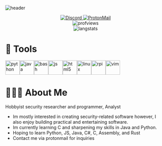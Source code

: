 ![header](https://capsule-render.vercel.app/api?animation=fadeIn&type=waving&color=0:000000,100:64005e&height=200&section=header&text=Hansoho.git&fontSize=80&fontColor=ffffff)
<div align="center">
<a href="https://discord.com/users/hansoho" target="_blank">
  <img src="https://img.shields.io/badge/Discord-%235865F2.svg?style=for-the-badge&logo=discord&logoColor=white" alt="Discord">
</a>
<a href="mailto:hansoho@proton.me">
  <img src="https://img.shields.io/badge/ProtonMail-8B89CC?style=for-the-badge&logo=protonmail&logoColor=white" alt="ProtonMail">
</a>
</div>
<div align="center">
<a>
  <img src="https://komarev.com/ghpvc/?username=hansoh0&style=flat-square&color=blue" alt="profviews"/>
</a>
</div>
<div align="center">
<a>
  <img src="https://github-readme-stats.vercel.app/api/top-langs/?username=hansoh0&size_weight=0.5&count_weight=0.5&theme=vision-friendly-dark" alt="langstats">
</a>
</div>

# 🧰 Tools
<img src="https://cdn.jsdelivr.net/gh/devicons/devicon@latest/icons/python/python-plain.svg" alt="python" width="45" height="45"/><img src="https://cdn.jsdelivr.net/gh/devicons/devicon@latest/icons/java/java-original.svg" alt="java" width="45" height="45"/><img src="https://cdn.jsdelivr.net/gh/devicons/devicon@latest/icons/bash/bash-original.svg" alt="bash" width="45" height="45"/><img src="https://cdn.jsdelivr.net/gh/devicons/devicon@latest/icons/javascript/javascript-plain.svg" alt="js" width="45" height="45"/><img src="https://cdn.jsdelivr.net/gh/devicons/devicon@latest/icons/html5/html5-plain.svg" alt="html5" width="45" height="45"/><img src="https://cdn.jsdelivr.net/gh/devicons/devicon@latest/icons/linux/linux-original.svg" alt="linux" width="45" height="45"/><img src="https://cdn.jsdelivr.net/gh/devicons/devicon@latest/icons/raspberrypi/raspberrypi-plain.svg" alt="rpi" width="45" height="45"/><img src="https://cdn.jsdelivr.net/gh/devicons/devicon@latest/icons/vim/vim-original.svg" alt="vim" width="45" height="45"/>

# 🙇🏽‍♂️ About Me
Hobbyist security researcher and programmer, Analyst
- Im mostly interested in creating security-related software however, I also enjoy building practical and entertaining software.
- Im currently learning C and sharpening my skills in Java and Python.
- Hoping to learn Python, JS, Java, C#, C, Assembly, and Rust
- Contact me via protonmail for inquiries 
